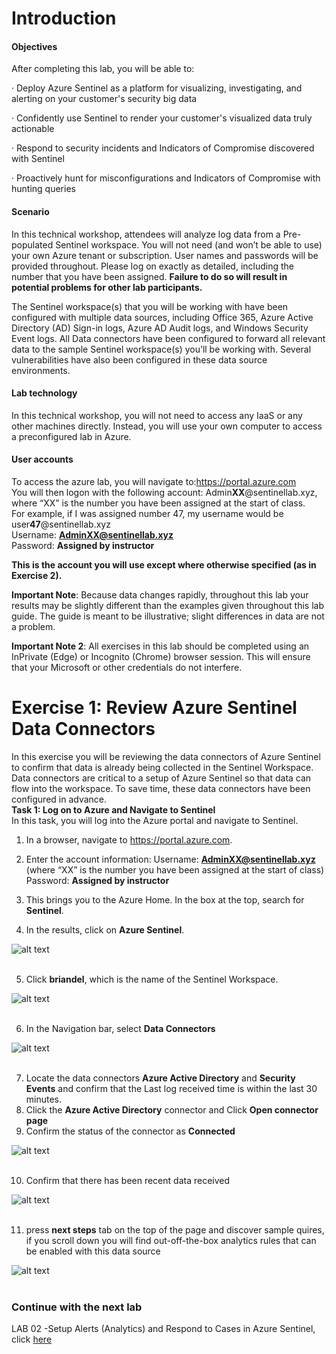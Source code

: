 # Introduction

#### Objectives

After completing this lab, you will be able to:

· Deploy Azure Sentinel as a platform for visualizing, investigating, and alerting on your customer's security big data

· Confidently use Sentinel to render your customer's visualized data truly actionable

· Respond to security incidents and Indicators of Compromise discovered with Sentinel

· Proactively hunt for misconfigurations and Indicators of Compromise with hunting queries

#### Scenario

In this technical workshop, attendees will analyze log data from a Pre-populated Sentinel workspace. You will not need (and won’t be able to use) your own Azure tenant or subscription. User names and passwords will be provided throughout. Please log on exactly as detailed, including the number that you have been assigned. **Failure to do so will result in potential problems for other lab participants.**

The Sentinel workspace(s) that you will be working with have been configured with multiple data sources, including Office 365, Azure Active Directory (AD) Sign-in logs, Azure AD Audit logs, and Windows Security Event logs. All Data connectors have been configured to forward all relevant data to the sample Sentinel workspace(s) you’ll be working with. Several vulnerabilities have also been configured in these data source environments.

#### Lab technology
In this technical workshop, you will not need to access any IaaS or any other machines directly. Instead, you will use your own computer to access a preconfigured lab in Azure.

#### User accounts <br>
To access the azure lab, you will navigate to:https://portal.azure.com<br>
You will then logon with the following account:
Admin**XX**@sentinellab.xyz, where “XX” is the number you have been assigned at the start of class.<br>
For example, if I was assigned number 47, my username would be user**47**@sentinellab.xyz<br>
Username: **AdminXX@sentinellab.xyz**<br>
Password: **Assigned by instructor**

**This is the account you will use except where otherwise specified (as in Exercise 2).**

**Important Note**: Because data changes rapidly, throughout this lab your results may be slightly different than the examples given throughout this lab guide. The guide is meant to be illustrative; slight differences in data are not a problem.

**Important Note 2**: All exercises in this lab should be completed using an InPrivate (Edge) or Incognito (Chrome) browser session. This will ensure that your Microsoft or other credentials do not interfere.
# Exercise 1: Review Azure Sentinel Data Connectors
In this exercise you will be reviewing the data connectors of Azure Sentinel to confirm that data is already being collected in the Sentinel Workspace.  Data connectors are critical to a setup of Azure Sentinel so that data can flow into the workspace.  To save time, these data connectors have been configured in advance.<br>
**Task 1: Log on to Azure and Navigate to Sentinel**<br>
In this task, you will log into the Azure portal and navigate to Sentinel.
1.	In a browser, navigate to https://portal.azure.com.

2.	Enter the account information:
Username: **AdminXX@sentinellab.xyz** (where “XX” is the number you have been assigned at the start of class)<br>
Password: **Assigned by instructor**

3.	This brings you to the Azure Home. In the box at the top, search for **Sentinel**.
4.	In the results, click on **Azure Sentinel**.


![alt text](https://raw.githubusercontent.com/Yaniv-Shasha/Sentinel/master/Labs/LAB01/screenshots/portal2_new.PNG
)<br><br>

5.	Click **briandel**, which is the name of the Sentinel Workspace.

![alt text](https://raw.githubusercontent.com/Yaniv-Shasha/Sentinel/master/Labs/LAB01/screenshots/workspace.PNG
)<br><br>

6.	In the Navigation bar, select **Data Connectors**

![alt text](https://raw.githubusercontent.com/Yaniv-Shasha/Sentinel/master/Labs/LAB01/screenshots/connectors.PNG
)<br><br>

7.	Locate the data connectors **Azure Active Directory** and **Security Events** and confirm that the Last log received time is within the last 30 minutes.
8.	Click the **Azure Active Directory** connector and Click **Open connector page**
9.	Confirm the status of the connector as **Connected**

![alt text](https://raw.githubusercontent.com/Yaniv-Shasha/Sentinel/master/Labs/LAB01/screenshots/AAD.PNG
)<br><br>

10.	Confirm that there has been recent data received

![alt text](https://raw.githubusercontent.com/Yaniv-Shasha/Sentinel/master/Labs/LAB01/screenshots/data_ingested.PNG
)<br><br>

11. press **next steps** tab on the top of the page and discover sample quires, if you scroll down you will find  out-off-the-box analytics rules that can be enabled with this data source

![alt text](https://raw.githubusercontent.com/Yaniv-Shasha/Sentinel/master/Labs/LAB01/screenshots/next_step.png
)<br><br>


### Continue with the next lab
LAB 02 -Setup Alerts (Analytics) and Respond to Cases in Azure Sentinel, click <a href="https://github.com/Yaniv-Shasha/Sentinel/tree/master/Labs/LAB02" target="_blank">here</a>